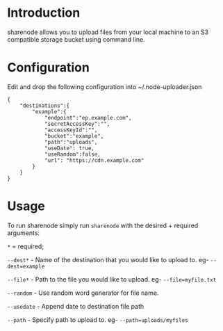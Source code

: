 # Introduction
sharenode allows you to upload files from your local machine to an S3 compatible storage bucket using command line.

# Configuration
Edit and drop the following configuration into ~/.node-uploader.json

    {
        "destinations":{
            "example":{
                "endpoint":"ep.example.com",
                "secretAccessKey":"",
                "accessKeyId":"",
                "bucket":"example",
                "path":"uploads",
                "useDate": true,
                "useRandom":false,
                "url": "https://cdn.example.com"
            }
        }
    }

# Usage
To run sharenode simply run `sharenode` with the desired + required arguments:

`*` = required;

`--dest*` - Name of the destination that you would like to upload to. eg- `--dest=example`

`--file*` - Path to the file you would like to upload. eg- `--file=myfile.txt`

`--random` - Use random word generator for file name.

`--usedate` - Append date to destination file path

`--path` - Specify path to upload to. eg- `--path=uploads/myfiles`